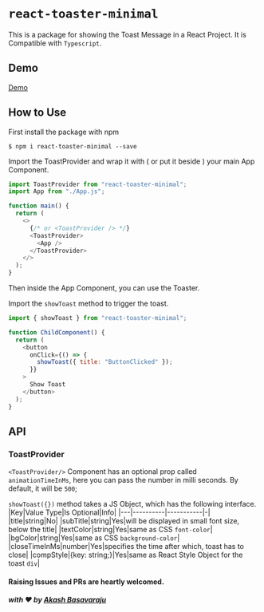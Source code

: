 # `react-toaster-minimal`

This is a package for showing the Toast Message in a React Project. It is Compatible with `Typescript`.

## Demo

[Demo](https://gph.is/g/E3nNjVO)

## How to Use

First install the package with npm

`$ npm i react-toaster-minimal --save`

Import the ToastProvider and wrap it with ( or put it beside ) your main App Component.

```js
import ToastProvider from "react-toaster-minimal";
import App from "./App.js";

function main() {
  return (
    <>
      {/* or <ToastProvider /> */}
      <ToastProvider>
        <App />
      </ToastProvider>
    </>
  );
}
```

Then inside the App Component, you can use the Toaster.

Import the `showToast` method to trigger the toast.

```js
import { showToast } from "react-toaster-minimal";

function ChildComponent() {
  return (
    <button
      onClick={() => {
        showToast({ title: "ButtonClicked" });
      }}
    >
      Show Toast
    </button>
  );
}
```

## API

### ToastProvider

`<ToastProvider/>` Component has an optional prop called `animationTimeInMs`, here you can pass the number in milli seconds. By default, it will be `500`;

`showToast({})` method takes a JS Object, which has the following interface.
|Key|Value Type|Is Optional|Info|
|---|----------|-----------|-|
|title|string|No|
|subTitle|string|Yes|will be displayed in small font size, below the title|
|textColor|string|Yes|same as CSS `font-color`|
|bgColor|string|Yes|same as CSS `background-color`|
|closeTimeInMs|number|Yes|specifies the time after which, toast has to close|
|compStyle|{key: string;}|Yes|same as React Style Object for the toast `div`|

#### Raising Issues and PRs are heartly welcomed.

##### with :heart: by [Akash Basavaraju](https://github.com/akash-basavaraju)

```

```

